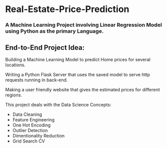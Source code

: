 # Real-Estate-Price-Prediction
### A Machine Learning Project involving Linear Regression Model using Python as the primary Language.

## End-to-End Project Idea:

Building a Machine Learning Model to predict Home prices for several locations.

Writing a Python Flask Server that uses the saved model to serve http requests running in back-end.

Making a user friendly website that gives the estimated prices for different regions.

This project deals with the Data Science Concepts:
- Data Cleaning
- Feature Engineering
- One Hot Encoding
- Outlier Detection
- Dimentionality Reduction
- Grid Search CV

